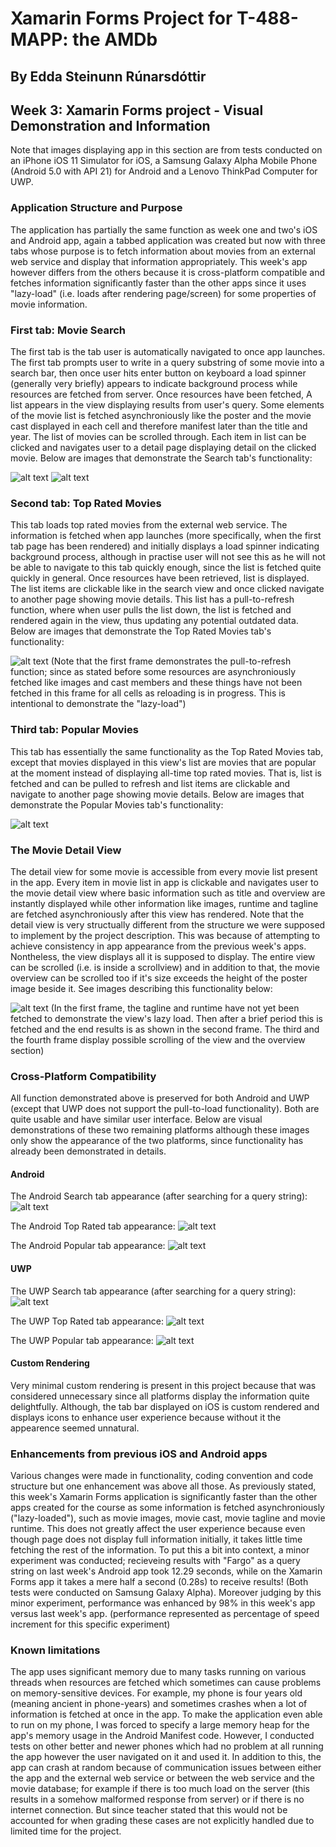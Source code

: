 # Xamarin Forms Project for T-488-MAPP: the AMDb
## By Edda Steinunn Rúnarsdóttir

## Week 3: Xamarin Forms project - Visual Demonstration and Information
Note that images displaying app in this section are from tests conducted on an iPhone iOS 11 Simulator for iOS,
a Samsung Galaxy Alpha Mobile Phone (Android 5.0 with API 21) for Android and a Lenovo ThinkPad Computer for UWP.

### Application Structure and Purpose
The application has partially the same function as week one and two's iOS and Android app,
again a tabbed application was created but now with three tabs whose purpose is to fetch information about movies
from an external web service and display that information appropriately.
This week's app however differs from the others because it is cross-platform compatible and fetches information
significantly faster than the other apps since it uses "lazy-load" (i.e. loads after rendering page/screen)
for some properties of movie information.

### First tab: Movie Search
The first tab is the tab user is automatically navigated to once app launches.
The first tab prompts user to write in a query substring of some movie into a search bar, then once user hits enter button on keyboard
a load spinner (generally very briefly) appears to indicate background process while resources are fetched from server. Once resources have been fetched,
A list appears in the view displaying results from user's query.
Some elements of the movie list is fetched asynchroniously like the poster and the movie cast displayed in each cell and therefore manifest later than the title and year.
The list of movies can be scrolled through.
Each item in list can be clicked and navigates user to a detail page displaying detail on the clicked movie.
Below are images that demonstrate the Search tab's functionality:

![alt text](https://image.ibb.co/cU9mZm/Search_Tab1.jpg)
![alt text](https://image.ibb.co/cdE9n6/Search_Tab2.jpg)

### Second tab: Top Rated Movies
This tab loads top rated movies from the external web service. The information is fetched when app launches (more specifically, when the first tab page has been rendered)
and initially displays a load spinner indicating background process, although in practise user will not see this as he will not be able to navigate to this tab quickly enough,
since the list is fetched quite quickly in general. Once resources have been retrieved, list is displayed. The list items are clickable like in the search view and once clicked navigate to another page showing movie details.
This list has a pull-to-refresh function, where when user pulls the list down, the list is fetched and rendered again in the view, thus updating any potential outdated data.
Below are images that demonstrate the Top Rated Movies tab's functionality:

![alt text](https://image.ibb.co/f8oDEm/Top_Rated_Tab.jpg)
(Note that the first frame demonstrates the pull-to-refresh function; since as stated before some resources are asynchroniously fetched like images and cast members and these things have not been fetched in this frame for all cells as reloading is in progress. This is intentional to demonstrate the "lazy-load")

### Third tab: Popular Movies
This tab has essentially the same functionality as the Top Rated Movies tab, except that movies displayed in this view's list
are movies that are popular at the moment instead of displaying all-time top rated movies. That is, list is fetched and can be pulled to refresh and list items are clickable and navigate to another page showing movie details.
Below are images that demonstrate the Popular Movies tab's functionality:

![alt text](https://image.ibb.co/eoZ3Em/Popular_Tab.jpg)

### The Movie Detail View
The detail view for some movie is accessible from every movie list present in the app. Every item in movie list in app is clickable
and navigates user to the movie detail view where basic information such as title and overview are instantly displayed while other information like images, runtime and tagline are fetched asynchroniously after this view has rendered.
Note that the detail view is very structually different from the structure we were supposed to implement by the project description.
This was because of attempting to achieve consistency in app appearance from the previous week's apps. Nontheless, the view displays all it is supposed to display.
The entire view can be scrolled (i.e. is inside a scrollview) and in addition to that, the movie overview can be scrolled too if it's size exceeds the height of the poster image beside it.
See images describing this functionality below:

![alt text](https://image.ibb.co/k9HZLR/Detail_View.jpg)
(In the first frame, the tagline and runtime have not yet been fetched to demonstrate the view's lazy load. Then after a brief period this is fetched and the end results is as shown in the second frame. The third and the fourth frame display possible scrolling of the view and the overview section)

### Cross-Platform Compatibility
All function demonstrated above is preserved for both Android and UWP (except that UWP does not support the pull-to-load functionality). Both are quite usable and have similar user interface. Below are visual demonstrations of these two remaining platforms although these images only show the appearance of the two platforms, since functionality has already been demonstrated in details.

#### Android

The Android Search tab appearance (after searching for a query string):
![alt text](https://image.ibb.co/nCD5um/Android_Search.jpg)

The Android Top Rated tab appearance:
![alt text](https://image.ibb.co/eNngZm/Android_Top_Rated.jpg)

The Android Popular tab appearance:
![alt text](https://image.ibb.co/h2VDfR/Android_Popular.jpg)

#### UWP

The UWP Search tab appearance (after searching for a query string):
![alt text](https://image.ibb.co/bsD5um/UWPSearch.jpg)

The UWP Top Rated tab appearance:
![alt text](https://image.ibb.co/n6Oc76/UWPTop_Rated.jpg)

The UWP Popular tab appearance:
![alt text](https://image.ibb.co/jgWx76/UWPPopular.jpg)

#### Custom Rendering
Very minimal custom rendering is present in this project because that was considered unnecessary since all platforms display the information quite delightfully. Although, the tab bar displayed on iOS is custom rendered and displays icons to enhance user experience because without it the appearence seemed unnatural.

### Enhancements from previous iOS and Android apps
Various changes were made in functionality, coding convention and code structure but one enhancement was above all those.
As previously stated, this week's Xamarin Forms application is significantly faster than the other apps created for the course as some information is fetched asynchroniously ("lazy-loaded"), such as movie images, movie cast, movie tagline and movie runtime. This does not greatly affect the user experience because even though page does not display full information initially, it takes little time fetching the rest of the information. To put this a bit into context, a minor experiment was conducted; recieveing results with "Fargo" as a query string on last week's Android app took 12.29 seconds, while on the Xamarin Forms app it takes a mere half a second (0.28s) to receive results! (Both tests were conducted on Samsung Galaxy Alpha). Moreover judging by this minor experiment, performance was enhanced by 98% in this week's app versus last week's app. (performance represented as percentage of speed increment for this specific experiment)

### Known limitations
The app uses significant memory due to many tasks running on various threads when resources are fetched which sometimes can cause problems on memory-sensitive devices. For example, my phone is four years old (meaning ancient in phone-years) and sometimes crashes when a lot of information is fetched at once in the app. To make the application even able to run on my phone, I was forced to specify a large memory heap for the app's memory usage in the Android Manifest code. However, I conducted tests on other better and newer phones which had no problem at all running the app however the user navigated on it and used it. In addition to this, the app can crash at random because of communication issues between either the app and the external web service or between the web service and the movie database; for example if there is too much load on the server (this results in a somehow malformed response from server) or if there is no internet connection. But since teacher stated that this would not be accounted for when grading these cases are not explicitly handled due to
limited time for the project.

